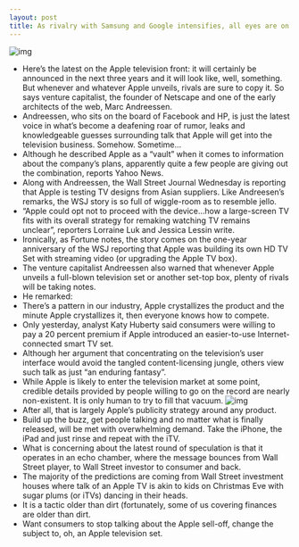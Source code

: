 ```yaml
---
layout: post
title: As rivalry with Samsung and Google intensifies, all eyes are on iTV
---
```

![img](http://media.idownloadblog.com/wp-content/uploads/2011/12/itv1.jpg)
* Here’s the latest on the Apple television front: it will certainly be announced in the next three years and it will look like, well, something. But whenever and whatever Apple unveils, rivals are sure to copy it. So says venture capitalist, the founder of Netscape and one of the early architects of the web, Marc Andreessen.
* Andreessen, who sits on the board of Facebook and HP, is just the latest voice in what’s become a deafening roar of rumor, leaks and knowledgeable guesses surrounding talk that Apple will get into the television business. Somehow. Sometime…
* Although he described Apple as a “vault” when it comes to information about the company’s plans, apparently quite a few people are giving out the combination, reports Yahoo News.
* Along with Andreessen, the Wall Street Journal Wednesday is reporting that Apple is testing TV designs from Asian suppliers. Like Andreesen’s remarks, the WSJ story is so full of wiggle-room as to resemble jello.
* “Apple could opt not to proceed with the device…how a large-screen TV fits with its overall strategy for remaking watching TV remains unclear”, reporters Lorraine Luk and Jessica Lessin write.
* Ironically, as Fortune notes, the story comes on the one-year anniversary of the WSJ reporting that Apple was building its own HD TV Set with streaming video (or upgrading the Apple TV box).
* The venture capitalist Andreessen also warned that whenever Apple unveils a full-blown television set or another set-top box, plenty of rivals will be taking notes.
* He remarked:
* There’s a pattern in our industry, Apple crystallizes the product and the minute Apple crystallizes it, then everyone knows how to compete.
* Only yesterday, analyst Katy Huberty said consumers were willing to pay a 20 percent premium if Apple introduced an easier-to-use Internet-connected smart TV set.
* Although her argument that concentrating on the television’s user interface would avoid the tangled content-licensing jungle, others view such talk as just “an enduring fantasy”.
* While Apple is likely to enter the television market at some point, credible details provided by people willing to go on the record are nearly non-existent. It is only human to try to fill that vacuum.
![img](http://media.idownloadblog.com/wp-content/uploads/2011/11/apple-tv-concept-2.jpg)
* After all, that is largely Apple’s publicity strategy around any product.
* Build up the buzz, get people talking and no matter what is finally released, will be met with overwhelming demand. Take the iPhone, the iPad and just rinse and repeat with the iTV.
* What is concerning about the latest round of speculation is that it operates in an echo chamber, where the message bounces from Wall Street player, to Wall Street investor to consumer and back.
* The majority of the predictions are coming from Wall Street investment houses where talk of an Apple TV is akin to kids on Christmas Eve with sugar plums (or iTVs) dancing in their heads.
* It is a tactic older than dirt (fortunately, some of us covering finances are older than dirt.
* Want consumers to stop talking about the Apple sell-off, change the subject to, oh, an Apple television set.

